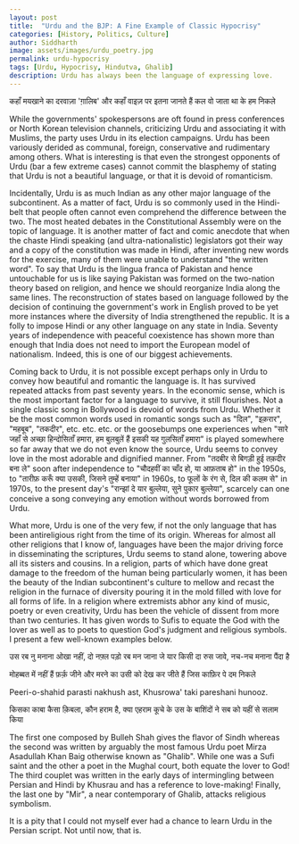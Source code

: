 ```yaml
---
layout: post
title:  "Urdu and the BJP: A Fine Example of Classic Hypocrisy"
categories: [History, Politics, Culture]
author: Siddharth
image: assets/images/urdu_poetry.jpg
permalink: urdu-hypocrisy
tags: [Urdu, Hypocrisy, Hindutva, Ghalib]
description: Urdu has always been the language of expressing love.
---
```

कहाँ मयखाने का दरवाज़ा 'ग़ालिब' और कहाँ वाइज़
पर इतना जानते हैं कल वो जाता था के हम निकले

While the governments' spokespersons are oft found in press conferences or North Korean television channels, criticizing Urdu and associating it with Muslims, the party uses Urdu in its election campaigns. Urdu has been variously derided as communal, foreign, conservative and rudimentary among others. What is interesting is that even the strongest opponents of Urdu (bar a few extreme cases) cannot commit the blasphemy of stating that Urdu is not a beautiful language, or that it is devoid of romanticism.

Incidentally, Urdu is as much Indian as any other major language of the subcontinent. As a matter of fact, Urdu is so commonly used in the Hindi-belt that people often cannot even comprehend the difference between the two. The most heated debates in the Constitutional Assembly were on the topic of language. It is another matter of fact and comic anecdote that when the chaste Hindi speaking (and ultra-nationalistic) legislators got their way and a copy of the constitution was made in Hindi, after inventing new words for the exercise, many of them were unable to understand "the written word". To say that Urdu is the lingua franca of Pakistan and hence untouchable for us is like saying Pakistan was formed on the two-nation theory based on religion, and hence we should reorganize India along the same lines. The reconstruction of states based on language followed by the decision of continuing the government's work in English proved to be yet more instances where the diversity of India strengthened the republic. It is a folly to impose Hindi or any other language on any state in India. Seventy years of independence with peaceful coexistence has shown more than enough that India does not need to import the European model of nationalism. Indeed, this is one of our biggest achievements.

Coming back to Urdu, it is not possible except perhaps only in Urdu to convey how beautiful and romantic the language is. It has survived repeated attacks from past seventy years. In the economic sense, which is the most important factor for a language to survive, it still flourishes. Not a single classic song in Bollywood is devoid of words from Urdu. Whether it be the most common words used in romantic songs such as "दिल", "इक़रार", "महबूब", "तकदीर", etc. etc. etc. or the goosebumps one experiences when "सारे जहाँ से अच्छा हिन्दोसिताँ हमारा, हम बुलबुलें हैं इसकी यह गुलसिताँ हमारा" is played somewhere so far away that we do not even know the source, Urdu seems to convey love in the most adorable and dignified manner. From "तदबीर से बिगड़ी हुई तक़दीर बना ले" soon after independence to "चौदहवीं का चाँद हो, या आफ़ताब हो" in the 1950s, to "तारीफ़ करूँ क्या उसकी, जिसने तुम्हें बनाया" in 1960s, to फूलों के रंग से, दिल की कलम से" in 1970s, to the present day's "रान्झां दे यार बुल्लेया, सुने पुकार बुल्लेया", scarcely can one conceive a song conveying any emotion without words borrowed from Urdu.

What more, Urdu is one of the very few, if not the only language that has been antireligious right from the time of its origin. Whereas for almost all other religions that I know of, languages have been the major driving force in disseminating the scriptures, Urdu seems to stand alone, towering above all its sisters and cousins. In a religion, parts of which have done great damage to the freedom of the human being particularly women, it has been the beauty of the Indian subcontinent's culture to mellow and recast the religion in the furnace of diversity pouring it in the mold filled with love for all forms of life. In a religion where extremists abhor any kind of music, poetry or even creativity, Urdu has been the vehicle of dissent from more than two centuries. It has given words to Sufis to equate the God with the lover as well as to poets to question God's judgment and religious symbols. I present a few well-known examples below.

उस रब नु मनाना ओखा नहीं, दो नफ़्ल पड़ो रब मन जाना
जे यार किसी दा रुस जावे, नच-नच मनाना पैंदा है

मोहब्बत में नहीं हैं फ़र्क़ जीने और मरने का
उसी को देख कर जीते हैं जिस काफ़िर पे दम निकले

Peeri-o-shahid parasti nakhush ast,
Khusrowa' taki pareshani hunooz.

किसका काबा कैसा क़िबला, कौन हराम है, क्या एहराम
कूचे के उस के बाशिंदों ने सब को यहीं से सलाम किया

The first one composed by Bulleh Shah gives the flavor of Sindh whereas the second was written by arguably the most famous Urdu poet Mirza Asadullah Khan Baig otherwise known as "Ghalib". While one was a Sufi saint and the other a poet in the Mughal court, both equate the lover to God! The third couplet was written in the early days of intermingling between Persian and Hindi by Khusrau and has a reference to love-making! Finally, the last one by "Mir", a near contemporary of Ghalib, attacks religious symbolism.

It is a pity that I could not myself ever had a chance to learn Urdu in the Persian script. Not until now, that is.
